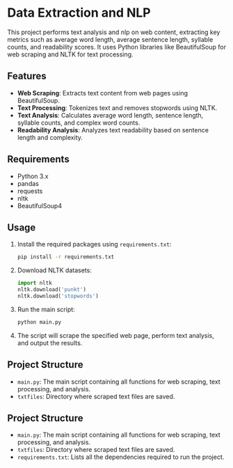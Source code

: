 # Data Extraction and NLP

This project performs text analysis and nlp on web content, extracting key metrics such as average word length, average sentence length, syllable counts, and readability scores. It uses Python libraries like BeautifulSoup for web scraping and NLTK for text processing.

## Features

- **Web Scraping**: Extracts text content from web pages using BeautifulSoup.
- **Text Processing**: Tokenizes text and removes stopwords using NLTK.
- **Text Analysis**: Calculates average word length, sentence length, syllable counts, and complex word counts.
- **Readability Analysis**: Analyzes text readability based on sentence length and complexity.

## Requirements

- Python 3.x
- pandas
- requests
- nltk
- BeautifulSoup4

## Usage

1. Install the required packages using `requirements.txt`:

    ```bash
    pip install -r requirements.txt
    ```

2. Download NLTK datasets:

    ```python
    import nltk
    nltk.download('punkt')
    nltk.download('stopwords')
    ```

3. Run the main script:

    ```bash
    python main.py
    ```

4. The script will scrape the specified web page, perform text analysis, and output the results.

## Project Structure

- `main.py`: The main script containing all functions for web scraping, text processing, and analysis.
- `txtfiles`: Directory where scraped text files are saved.
  
## Project Structure

- `main.py`: The main script containing all functions for web scraping, text processing, and analysis.
- `txtfiles`: Directory where scraped text files are saved.
- `requirements.txt`: Lists all the dependencies required to run the project.
